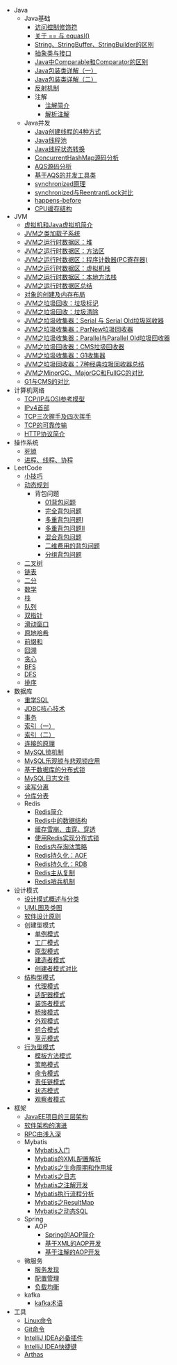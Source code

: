 - Java
  - Java基础
    - [访问控制修饰符](Java基础/访问控制修饰符.md)
    - [关于 == 与 equasl()](Java基础/关于==与equasl().md)
    - [String、StringBuffer、StringBuilder的区别](Java基础/String、StringBuffer、StringBuilder的区别.md)
    - [抽象类与接口](Java基础/抽象类与接口.md)
    - [Java中Comparable和Comparator的区别](Java基础/Java中Comparable和Comparator的区别.md)
    - [Java包装类详解（一）](Java基础/Java包装类详解（一）.md)
    - [Java包装类详解（二）](Java基础/Java包装类详解（二）.md)
    - [反射机制](Java基础/Java反射机制.md)
    - 注解
      - [注解简介](Java基础/注解简介.md)
      - [解析注解](Java基础/解析注解.md)
  - Java并发
    - [Java创建线程的4种方式](Java并发/Java创建线程的4种方式.md)
    - [Java线程池](Java并发/Java线程池.md)
    - [Java线程状态转换](Java并发/Java线程状态转换.md)
    - [ConcurrentHashMap源码分析](Java并发/ConcurrentHashMap源码分析.md)
    - [AQS源码分析](Java并发/AQS源码分析.md)
    - [基于AQS的并发工具类](Java并发/基于AQS的并发工具类.md)
    - [synchronized原理](Java并发/synchronized原理.md)
    - [synchronized与ReentrantLock对比](Java并发/synchronized与ReentrantLock对比.md)
    - [happens-before](Java并发/happens-before.md)
    - [CPU缓存结构](Java并发/CPU缓存结构.md)
- JVM
  - [虚拟机和Java虚拟机简介](JVM/虚拟机和Java虚拟机简介.md)
  - [JVM之类加载子系统](JVM/JVM之类加载子系统.md)
  - [JVM之运行时数据区：堆](JVM/JVM之运行时数据区：堆.md)
  - [JVM之运行时数据区：方法区](JVM/JVM之运行时数据区：方法区.md)
  - [JVM之运行时数据区：程序计数器(PC寄存器)](JVM/JVM之运行时数据区：程序计数器(PC寄存器).md)
  - [JVM之运行时数据区：虚拟机栈](JVM/JVM之运行时数据区：虚拟机栈.md)
  - [JVM之运行时数据区：本地方法栈](JVM/JVM之运行时数据区：本地方法栈)
  - [JVM之运行时数据区总结](JVM/JVM之运行时数据区总结.md)
  - [对象的创建及内存布局](JVM/对象的创建及内存布局.md)
  - [JVM之垃圾回收：垃圾标记](JVM/JVM之垃圾回收：垃圾标记.md)
  - [JVM之垃圾回收：垃圾清除](JVM/JVM之垃圾回收：垃圾清除.md)
  - [JVM之垃圾收集器：Serial 与 Serial Old垃圾回收器](JVM/JVM之垃圾收集器：Serial与SerialOld.md)
  - [JVM之垃圾收集器：ParNew垃圾回收器](JVM/JVM之垃圾收集器：ParNew垃圾回收器.md)
  - [JVM之垃圾收集器：Parallel与Parallel Old垃圾回收器](JVM/JVM之垃圾收集器：Parallel与ParallelOld.md)
  - [JVM之垃圾回收器：CMS垃圾回收器](JVM/JVM之垃圾回收器：CMS垃圾回收器.md)
  - [JVM之垃圾收集器：G1收集器](JVM/JVM之垃圾收集器：G1收集器.md)
  - [JVM之垃圾回收器：7种经典垃圾回收器总结](JVM/JVM之垃圾回收器：7种经典垃圾回收器总结.md)
  - [JVM之MinorGC、MajorGC和FullGC的对比](JVM/JVM之MinorGC、MajorGC和FullGC的对比.md)
  - [G1与CMS的对比](JVM/G1与CMS的对比.md)
- 计算机网络
  - [TCP/IP与OSI参考模型](计算机网络/TCP-IP与OSI参考模型.md)
  - [IPv4首部](计算机网络/IPv4首部)
  - [TCP三次握手及四次挥手](计算机网络/TCP三次握手及四次挥手.md)
  - [TCP的可靠传输](计算机网络/TCP的可靠传输.md)
  - [HTTP协议简介](计算机网络/HTTP协议简介.md)
- 操作系统
  - [死锁](操作系统/死锁.md)
  - [进程、线程、协程](操作系统/进程、线程、协程.md)
- LeetCode
  - [小技巧](LeetCode/小技巧.md)
  - [动态规划](LeetCode/动态规划/动态规划.md)
    - 背包问题
      - [01背包问题](LeetCode/动态规划/01背包问题.md)
      - [完全背包问题](LeetCode/动态规划/完全背包问题.md)
      - [多重背包问题I](LeetCode/动态规划/多重背包问题I.md)
      - [多重背包问题II](LeetCode/动态规划/多重背包问题II.md)
      - [混合背包问题](LeetCode/动态规划/混合背包问题.md)
      - [二维费用的背包问题](LeetCode/动态规划/二维费用的背包问题)
      - [分组背包问题](LeetCode/动态规划/分组背包问题.md)
  - [二叉树](LeetCode/二叉树.md)
  - [链表](LeetCode/链表.md)
  - [二分](LeetCode/二分.md)
  - [数学](LeetCode/数学.md)
  - [栈](LeetCode/栈.md)
  - [队列](LeetCode/队列.md)
  - [双指针](LeetCode/双指针.md)
  - [滑动窗口](LeetCode/滑动窗口.md)
  - [原地哈希](LeetCode/原地哈希.md)
  - [前缀和](LeetCode/前缀和.md)
  - [回溯](LeetCode/回溯.md)
  - [贪心](LeetCode/贪心.md)
  - [BFS](LeetCode/BFS.md)
  - [DFS](LeetCode/DFS.md)
  - [排序](LeetCode/排序.md)
- 数据库
  - [重学SQL](数据库/重学SQL.md)
  - [JDBC核心技术](数据库/JDBC核心技术.md)
  - [事务](数据库/事务.md)
  - [索引（一）](数据库/索引（一）.md)
  - [索引（二）](数据库/索引（二）.md)
  - [连接的原理](数据库/连接的原理.md)
  - [MySQL锁机制](数据库/MySQL锁机制.md)
  - [MySQL乐观锁与悲观锁应用](数据库/MySQL乐观锁与悲观锁应用.md)
  - [基于数据库的分布式锁](数据库/基于数据库的分布式锁.md)
  - [MySQL日志文件](数据库/MySQL日志文件.md)
  - [读写分离](数据库/读写分离.md)
  - [分库分表](数据库/分库分表.md)
  - Redis
    - [Redis简介](数据库/Redis/Redis简介.md)
    - [Redis中的数据结构](数据库/Redis/redis中的数据结构.md)
    - [缓存雪崩、击穿、穿透](数据库/Redis/缓存雪崩、击穿、穿透.md)
    - [使用Redis实现分布式锁](数据库/Redis/使用Redis实现分布式锁.md)
    - [Redis内存淘汰策略](数据库/Redis/Redis内存淘汰策略.md)
    - [Redis持久化：AOF](数据库/Redis/Redis持久化：AOF.md)
    - [Redis持久化：RDB](数据库/Redis/Redis持久化：RDB.md)
    - [Redis主从复制](数据库/Redis/Redis主从复制.md)
    - [Redis哨兵机制](数据库/Redis/Redis哨兵机制.md)
- 设计模式
  - [设计模式概述与分类](设计模式/设计模式概述与分类.md)
  - [UML图及类图](设计模式/UML图及类图.md)
  - [软件设计原则](设计模式/软件设计原则.md)
  - 创建型模式
    - [单例模式](设计模式/单例模式.md)
    - [工厂模式](设计模式/工厂模式.md)
    - [原型模式](设计模式/原型模式.md)
    - [建造者模式](设计模式/建造者模式.md)
    - [创建者模式对比](设计模式/创建者模式对比.md)
  - [结构型模式](设计模式/结构型模式.md)
    - [代理模式](设计模式/代理模式.md)
    - [适配器模式](设计模式/适配器模式.md)
    - [装饰者模式](设计模式/装饰者模式.md)
    - [桥接模式](设计模式/桥接模式.md)
    - [外观模式](设计模式/外观模式.md)
    - [组合模式](设计模式/组合模式.md)
    - [享元模式](设计模式/享元模式.md)
  - [行为型模式](设计模式/行为型模式/行为型模式.md)
    - [模板方法模式](设计模式/行为型模式/模板方法模式.md)
    - [策略模式](设计模式/行为型模式/策略模式.md)
    - [命令模式](设计模式/行为型模式/命令模式.md)
    - [责任链模式](设计模式/行为型模式/责任链模式.md)
    - [状态模式](设计模式/行为型模式/状态模式.md)
    - [观察者模式](设计模式/行为型模式/观察者模式.md)
- 框架
  - [JavaEE项目的三层架构](框架/JavaEE项目的三层架构.md)
  - [软件架构的演进](框架/软件架构的演进.md)
  - [RPC由浅入深](框架/RPC由浅入深.md)
  - Mybatis
    - [Mybatis入门](框架/Mybatis/Mybatis入门.md)
    - [Mybatis的XML配置解析](框架/Mybatis/Mybatis的XML配置解析.md)
    - [Mybatis之生命周期和作用域](框架/Mybatis/Mybatis之生命周期和作用域.md)
    - [Mybatis之日志](框架/Mybatis/Mybatis之日志.md)
    - [Mybatis之注解开发](框架/Mybatis/Mybatis之注解开发.md)
    - [Mybatis执行流程分析](框架/Mybatis/Mybatis执行流程分析.md)
    - [Mybatis之ResultMap](框架/Mybatis/Mybatis之ResultMap.md)
    - [Mybatis之动态SQL](框架/Mybatis/Mybatis之动态SQL.md)
  - Spring
      - AOP
        - [Spring的AOP简介](框架/Spring/AOP/Spring的AOP简介.md)
        - [基于XML的AOP开发](框架/Spring/AOP/基于XML的AOP开发.md)
        - [基于注解的AOP开发](框架/Spring/AOP/基于注解的AOP开发.md)
  - 微服务
      - [服务发现](框架/微服务/服务发现.md)
      - [配置管理](框架/微服务/配置管理.md)
      - [负载均衡](框架/微服务/负载均衡.md)
  - kafka
      - [kafka术语](框架/kafka/kafka术语.md)
- 工具
  - [Linux命令](工具/Linux命令.md)
  - [Git命令](工具/Git命令.md)
  - [IntelliJ IDEA必备插件](工具/IntelliJIDEA必备插件.md)
  - [IntelliJ IDEA快捷键](工具/IDEA快捷键.md)
  - [Arthas](工具/Arthas.md)